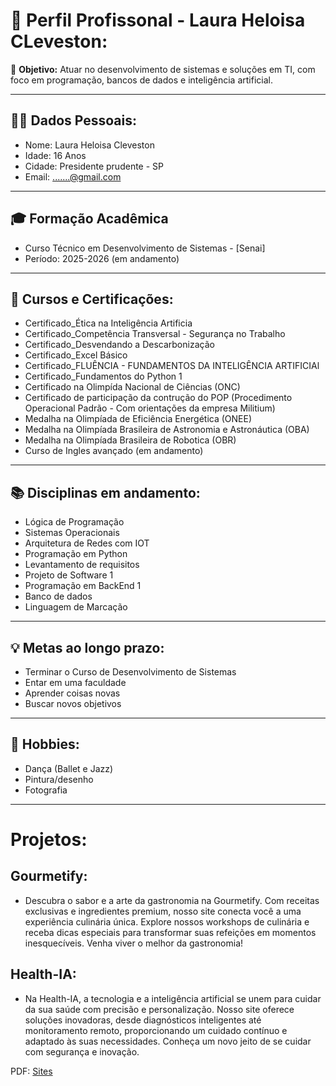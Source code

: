 # 📄 Perfil Profissonal - Laura Heloisa CLeveston:

🎯 **Objetivo:** Atuar no desenvolvimento de sistemas e soluções em TI, com foco em programação, bancos de dados e inteligência artificial.

---

## 👩🏻 Dados Pessoais:
- Nome: Laura Heloisa Cleveston
- Idade: 16 Anos
- Cidade: Presidente prudente - SP
- Email: .......@gmail.com

---

## 🎓 Formação Acadêmica
- Curso Técnico em Desenvolvimento de Sistemas - [Senai]  
- Período: 2025-2026 (em andamento)  

---

## 📜 Cursos e Certificações:
- Certificado_Ética na Inteligência Artificia 
- Certificado_Competência Transversal - Segurança no Trabalho
- Certificado_Desvendando a Descarbonização
- Certificado_Excel Básico
- Certificado_FLUÊNCIA - FUNDAMENTOS DA INTELIGÊNCIA ARTIFICIAl
- Certificado_Fundamentos do Python 1
- Certificado na Olimpída Nacional de Ciências (ONC)
- Certificado de participação da contrução do POP (Procedimento Operacional Padrão - Com orientações da empresa Militium)
- Medalha na Olimpíada de Eficiência Energética (ONEE)
- Medalha na Olimpíada Brasileira de Astronomia e Astronáutica (OBA)
- Medalha na Olimpíada Brasileira de Robotica (OBR)
- Curso de Ingles avançado (em andamento)

---

## 📚 Disciplinas em andamento:
- Lógica de Programação
- Sistemas Operacionais
- Arquitetura de Redes com IOT
- Programação em Python
- Levantamento de requisitos
- Projeto de Software 1
- Programação em BackEnd 1
- Banco de dados
- Linguagem de Marcação

---

## 💡 Metas ao longo prazo:
- Terminar o Curso de Desenvolvimento de Sistemas
- Entar em uma faculdade
- Aprender coisas novas
- Buscar novos objetivos

---

## 🎨 Hobbies:
- Dança (Ballet e Jazz)
- Pintura/desenho
- Fotografia

---

# Projetos:
## Gourmetify:
- Descubra o sabor e a arte da gastronomia na Gourmetify. Com receitas exclusivas e ingredientes premium, nosso site conecta você a uma experiência culinária única. Explore nossos workshops de culinária e receba dicas especiais para transformar suas refeições em momentos inesquecíveis. Venha viver o melhor da gastronomia!

## Health-IA:
- Na Health-IA, a tecnologia e a inteligência artificial se unem para cuidar da sua saúde com precisão e personalização. Nosso site oferece soluções inovadoras, desde diagnósticos inteligentes até monitoramento remoto, proporcionando um cuidado contínuo e adaptado às suas necessidades. Conheça um novo jeito de se cuidar com segurança e inovação.

PDF: [Sites](LOGO.pdf)


